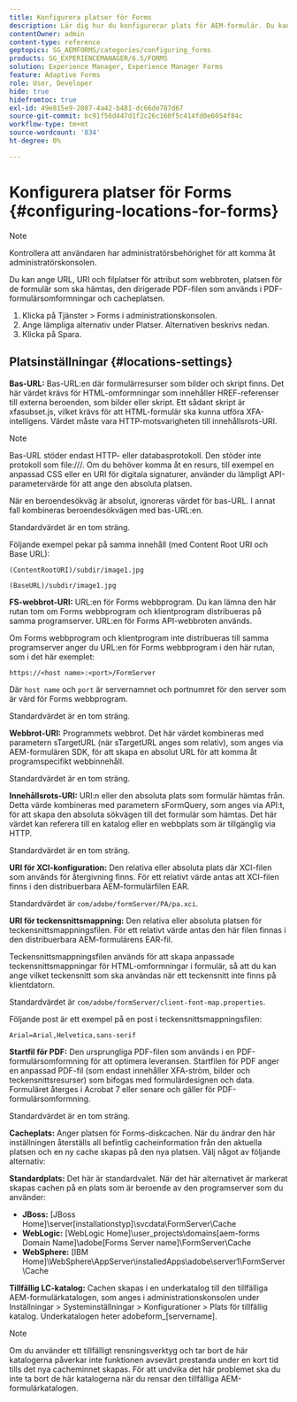 ```yaml
---
title: Konfigurera platser för Forms
description: Lär dig hur du konfigurerar plats för AEM-formulär. Du kan ange filplatser för attributet, formulärets plats, PDF-startfilen och cacheplatsen.
contentOwner: admin
content-type: reference
geptopics: SG_AEMFORMS/categories/configuring_forms
products: SG_EXPERIENCEMANAGER/6.5/FORMS
solution: Experience Manager, Experience Manager Forms
feature: Adaptive Forms
role: User, Developer
hide: true
hidefromtoc: true
exl-id: 49e815e9-2087-4a42-b481-dc66de787d67
source-git-commit: bc91f56d447d1f2c26c160f5c414fd0e6054f84c
workflow-type: tm+mt
source-wordcount: '834'
ht-degree: 0%

---
```


# Konfigurera platser för Forms {#configuring-locations-for-forms}

>[!NOTE]
> 
> Kontrollera att användaren har administratörsbehörighet för att komma åt administratörskonsolen.

Du kan ange URL, URI och filplatser för attribut som webbroten, platsen för de formulär som ska hämtas, den dirigerade PDF-filen som används i PDF-formulärsomformningar och cacheplatsen.

1. Klicka på Tjänster > Forms i administrationskonsolen.
1. Ange lämpliga alternativ under Platser. Alternativen beskrivs nedan.
1. Klicka på Spara.

## Platsinställningar {#locations-settings}

**Bas-URL:** Bas-URL:en där formulärresurser som bilder och skript finns. Det här värdet krävs för HTML-omformningar som innehåller HREF-referenser till externa beroenden, som bilder eller skript. Ett sådant skript är xfasubset.js, vilket krävs för att HTML-formulär ska kunna utföra XFA-intelligens. Värdet måste vara HTTP-motsvarigheten till innehållsrots-URI.

>[!NOTE]
>
>Bas-URL stöder endast HTTP- eller databasprotokoll. Den stöder inte protokoll som file:///. Om du behöver komma åt en resurs, till exempel en anpassad CSS eller en URI för digitala signaturer, använder du lämpligt API-parametervärde för att ange den absoluta platsen.

När en beroendesökväg är absolut, ignoreras värdet för bas-URL. I annat fall kombineras beroendesökvägen med bas-URL:en.

Standardvärdet är en tom sträng.

Följande exempel pekar på samma innehåll (med Content Root URI och Base URL):

`(ContentRootURI)/subdir/image1.jpg`

`(BaseURL)/subdir/image1.jpg`

**FS-webbrot-URI:** URL:en för Forms webbprogram. Du kan lämna den här rutan tom om Forms webbprogram och klientprogram distribueras på samma programserver. URL:en för Forms API-webbroten används.

Om Forms webbprogram och klientprogram inte distribueras till samma programserver anger du URL:en för Forms webbprogram i den här rutan, som i det här exemplet:

`https://<host name>:<port>/FormServer`

Där `host name` och `port` är servernamnet och portnumret för den server som är värd för Forms webbprogram.

Standardvärdet är en tom sträng.

**Webbrot-URI:** Programmets webbrot. Det här värdet kombineras med parametern sTargetURL (när sTargetURL anges som relativ), som anges via AEM-formulären SDK, för att skapa en absolut URL för att komma åt programspecifikt webbinnehåll.

Standardvärdet är en tom sträng.

**Innehållsrots-URI:** URI:n eller den absoluta plats som formulär hämtas från. Detta värde kombineras med parametern sFormQuery, som anges via API:t, för att skapa den absoluta sökvägen till det formulär som hämtas. Det här värdet kan referera till en katalog eller en webbplats som är tillgänglig via HTTP.

Standardvärdet är en tom sträng.

**URI för XCI-konfiguration:** Den relativa eller absoluta plats där XCI-filen som används för återgivning finns. För ett relativt värde antas att XCI-filen finns i den distribuerbara AEM-formulärfilen EAR.

Standardvärdet är `com/adobe/formServer/PA/pa.xci`.

**URI för teckensnittsmappning:** Den relativa eller absoluta platsen för teckensnittsmappningsfilen. För ett relativt värde antas den här filen finnas i den distribuerbara AEM-formulärens EAR-fil.

Teckensnittsmappningsfilen används för att skapa anpassade teckensnittsmappningar för HTML-omformningar i formulär, så att du kan ange vilket teckensnitt som ska användas när ett teckensnitt inte finns på klientdatorn.

Standardvärdet är `com/adobe/formServer/client-font-map.properties`.

Följande post är ett exempel på en post i teckensnittsmappningsfilen:

`Arial=Arial,Helvetica,sans-serif`

**Startfil för PDF:** Den ursprungliga PDF-filen som används i en PDF-formulärsomformning för att optimera leveransen. Startfilen för PDF anger en anpassad PDF-fil (som endast innehåller XFA-ström, bilder och teckensnittsresurser) som bifogas med formulärdesignen och data. Formuläret återges i Acrobat 7 eller senare och gäller för PDF-formulärsomformning.

Standardvärdet är en tom sträng.

**Cacheplats:** Anger platsen för Forms-diskcachen. När du ändrar den här inställningen återställs all befintlig cacheinformation från den aktuella platsen och en ny cache skapas på den nya platsen. Välj något av följande alternativ:

**Standardplats:** Det här är standardvalet. När det här alternativet är markerat skapas cachen på en plats som är beroende av den programserver som du använder:

* **JBoss:** [JBoss Home]\server\[installationstyp]\svcdata\FormServer\Cache
* **WebLogic:** [WebLogic Home]\user_projects\domains\[aem-forms Domain Name]\adobe\[Forms Server name]\FormServer\Cache
* **WebSphere:** [IBM Home]\WebSphere\AppServer\installedApps\adobe\server1\FormServer\Cache

**Tillfällig LC-katalog:** Cachen skapas i en underkatalog till den tillfälliga AEM-formulärkatalogen, som anges i administrationskonsolen under Inställningar > Systeminställningar > Konfigurationer > Plats för tillfällig katalog. Underkatalogen heter adobeform_[servername].

>[!NOTE]
>
>Om du använder ett tillfälligt rensningsverktyg och tar bort de här katalogerna påverkar inte funktionen avsevärt prestanda under en kort tid tills det nya cacheminnet skapas. För att undvika det här problemet ska du inte ta bort de här katalogerna när du rensar den tillfälliga AEM-formulärkatalogen.
